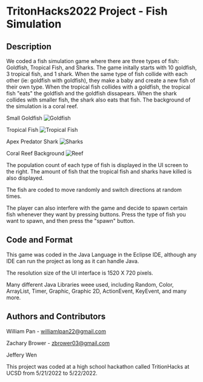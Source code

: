 # TritonHacks2022 Project - Fish Simulation

## Description
We coded a fish simulation game where there are three types of fish: Goldfish, Tropical Fish, and Sharks. The game initally starts with 10 goldfish, 3 tropical fish, and 1 shark. When the same type of fish collide with each other (ie: goldfish with goldfish), they make a baby and create a new fish of their own type. When the tropical fish collides with a goldfish, the tropical fish "eats" the goldfish and the goldfish dissapears. When the shark collides with smaller fish, the shark also eats that fish. The background of the simulation is a coral reef. 

Small Goldfish
![Goldfish](https://i.postimg.cc/k4F0pMFv/lilFish.png)

Tropical Fish
![Tropical Fish](https://i.postimg.cc/ZKrbhZb2/tropical-Fish.png)

Apex Predator Shark
![Sharks](https://i.postimg.cc/cJJ0YnRG/shark.png)

Coral Reef Background
![Reef](https://i.postimg.cc/gj3WdqW8/Reef.jpg)


The population count of each type of fish is displayed in the UI screen to the right. The amount of fish that the tropical fish and sharks have killed is also displayed. 

The fish are coded to move randomly and switch directions at random times.  

The player can also interfere with the game and decide to spawn certain fish whenever they want by pressing buttons. Press the type of fish you want to spawn, and then press the "spawn" button. 

## Code and Format

This game was coded in the Java Language in the Eclipse IDE, although any IDE can run the project as long as it can handle Java. 

The resolution size of the UI interface is 1520 X 720 pixels. 

Many different Java Libraries weee used, including Random, Color, ArrayList, Timer, Graphic, Graphic 2D, ActionEvent, KeyEvent, and many more. 

## Authors and Contributors

William Pan - williamlpan22@gmail.com

Zachary Brower - zbrower03@gmail.com

Jeffery Wen 

This project was coded at a high school hackathon called TritionHacks at UCSD from 5/21/2022 to 5/22/2022. 



